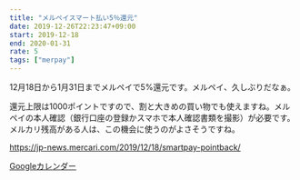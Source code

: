 ```yaml
---
title: "メルペイスマート払い5％還元"
date: 2019-12-26T22:23:47+09:00
start: 2019-12-18
end: 2020-01-31
rate: 5
tags: ["merpay"]
---
```


12月18日から1月31日までメルペイで5%還元です。メルペイ、久しぶりだなぁ。

還元上限は1000ポイントですので、割と大きめの買い物でも使えますね。メルペイの本人確認（銀行口座の登録かスマホで本人確認書類を撮影）が必要です。メルカリ残高がある人は、この機会に使うのがよさそうですね。

https://jp-news.mercari.com/2019/12/18/smartpay-pointback/

[Googleカレンダー](http://www.google.com/calendar/event?action=TEMPLATE&text=%E3%83%A1%E3%83%AB%E3%83%9A%E3%82%A4%E3%82%B9%E3%83%9E%E3%83%BC%E3%83%88%E6%89%95%E3%81%845%25%E9%82%84%E5%85%83&dates=20191218/20200131&details=https://pokanpo.com/posts/20200131_merpay/)
